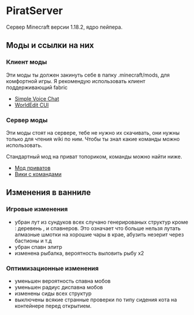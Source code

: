 # PiratServer

Сервер Minecraft версии 1.18.2, ядро пейпера.

## Моды и ссылки на них

### Клиент моды 
Эти моды ты должен закинуть себе в папку .minecraft/mods, для комфортной игры.
Я рекомендую использовать клиент поддерживающий fabric

- [Simple Voice Chat](https://www.curseforge.com/minecraft/mc-mods/simple-voice-chat/files/3795645)
- [WorldEdit CUI ](https://www.curseforge.com/minecraft/mc-mods/worldeditcui-fabric/files/3687499)


### Сервер моды
Эти моды стоят на сервере, тебе не нужно их скачивать, они нужны только для чтения wiki по ним.
Чтобы ты знал какие команды можно использовать.

Стандартный мод на приват топориком, команды можно найти ниже.

- [Мод приватов](https://dev.bukkit.org/projects/worldguard)
- [Вики с командами](https://minecraft.fandom.com/ru/wiki/WorldGuard)

## Изменения в ванниле


### Игровые изменения

- убран лут из сундуков всех случано генерированых структур кроме : деревень , и спавнеров. Это означает что больше нельзя лутать алмазные шмотки 
на хорошие чары в крае, абузить незерит через бастионы и т.д
- убран спавн элитр
- изменена рыбалка, вероятность выловить рыбу х2

### Оптимизационные изменения

- уменьшен вероятность спавна мобов
- уменьшен радиус диспавна мобов
- изменены сиды всех структур 
- выключены всякие странные проверки по типу сидения кота на контейнере перед открытием.
